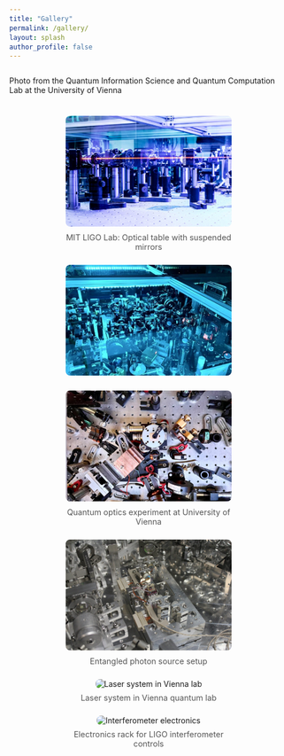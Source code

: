 ```yaml
---
title: "Gallery"
permalink: /gallery/
layout: splash
author_profile: false
---
```


<style>
.gallery-grid {
  display: flex;
  flex-wrap: wrap;
  gap: 24px;
  justify-content: center;
}
.gallery-grid figure {
  width: 300px;
  margin: 0;
  text-align: center;
}
.gallery-grid img {
  width: 100%;
  height: 200px;
  object-fit: cover;
  border-radius: 8px;
}
.gallery-grid figcaption {
  font-size: 0.9rem;
  margin-top: 8px;
  color: #555;
}
</style>

<div class="gallery-grid">

<p class="caption-above">
  Photo from the Quantum Information Science and Quantum Computation Lab at the University of Vienna
</p>

  <figure>
    <img src="/assets/images/vienna_lab1.jpg" alt="MIT LIGO Lab optical table">
    <figcaption>MIT LIGO Lab: Optical table with suspended mirrors</figcaption>
  </figure>

  <figure>
    <img src="/assets/images/vienna_lab3.jpg" alt="MIT LIGO Lab cleanroom">
  </figure>

  <figure>
    <img src="/assets/images/vienna_lab4.jpg" alt="Vienna quantum optics experiment">
    <figcaption>Quantum optics experiment at University of Vienna</figcaption>
  </figure>

  <figure>
    <img src="/assets/images/mit_sqz1.jpg" alt="Photon entanglement setup">
    <figcaption>Entangled photon source setup</figcaption>
  </figure>

  <figure>
    <img src="/assets/images/vienna3.jpg" alt="Laser system in Vienna lab">
    <figcaption>Laser system in Vienna quantum lab</figcaption>
  </figure>

  <figure>
    <img src="/assets/images/ligo3.jpg" alt="Interferometer electronics">
    <figcaption>Electronics rack for LIGO interferometer controls</figcaption>
  </figure>

</div>